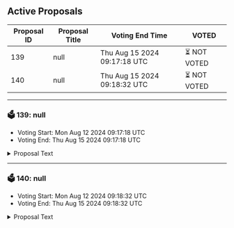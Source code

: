 ## Active Proposals

| Proposal ID | Proposal Title | Voting End Time | VOTED |
|-------------|----------------|-----------------|-------|
| 139 | null | Thu Aug 15 2024 09:17:18 UTC | ⏳ NOT VOTED |
| 140 | null | Thu Aug 15 2024 09:18:32 UTC | ⏳ NOT VOTED |

---

### 🗳 139: null
- Voting Start: Mon Aug 12 2024 09:17:18 UTC
- Voting End: Thu Aug 15 2024 09:17:18 UTC

<details>
<summary>Proposal Text</summary>
 
null
</details>

---

### 🗳 140: null
- Voting Start: Mon Aug 12 2024 09:18:32 UTC
- Voting End: Thu Aug 15 2024 09:18:32 UTC

<details>
<summary>Proposal Text</summary>
 
null
</details>
